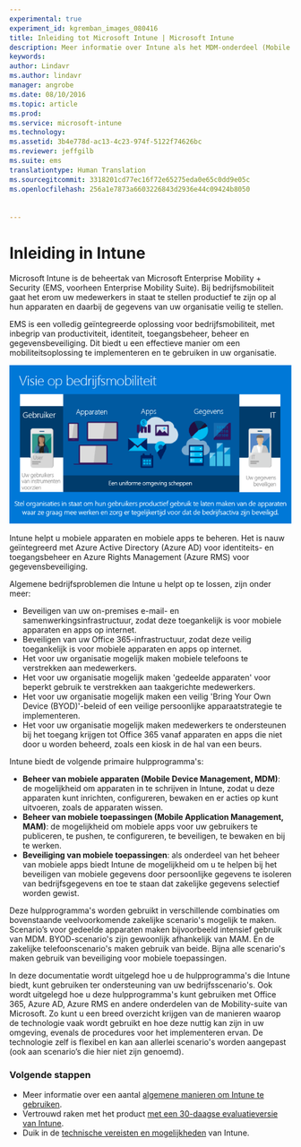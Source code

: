 ```yaml
---
experimental: true
experiment_id: kgremban_images_080416
title: Inleiding tot Microsoft Intune | Microsoft Intune
description: Meer informatie over Intune als het MDM-onderdeel (Mobile Device Management) van de oplossing Enterprise Mobility en Beveiliging.
keywords: 
author: Lindavr
ms.author: lindavr
manager: angrobe
ms.date: 08/10/2016
ms.topic: article
ms.prod: 
ms.service: microsoft-intune
ms.technology: 
ms.assetid: 3b4e778d-ac13-4c23-974f-5122f74626bc
ms.reviewer: jeffgilb
ms.suite: ems
translationtype: Human Translation
ms.sourcegitcommit: 3318201cd77ec16f72e65275eda0e65c0dd9e05c
ms.openlocfilehash: 256a1e7873a6603226843d2936e44c09424b8050


---
```


# Inleiding in Intune
Microsoft Intune is de beheertak van Microsoft Enterprise Mobility + Security (EMS, voorheen Enterprise Mobility Suite). Bij bedrijfsmobiliteit gaat het erom uw medewerkers in staat te stellen productief te zijn op al hun apparaten en daarbij de gegevens van uw organisatie veilig te stellen.  

EMS is een volledig geïntegreerde oplossing voor bedrijfsmobiliteit, met inbegrip van productiviteit, identiteit, toegangsbeheer, beheer en gegevensbeveiliging. Dit biedt u een effectieve manier om een mobiliteitsoplossing te implementeren en te gebruiken in uw organisatie.  

![Afbeelding van visie op bedrijfsmobiliteit](..\media\em-vision.png)

Intune helpt u mobiele apparaten en mobiele apps te beheren. Het is nauw geïntegreerd met Azure Active Directory (Azure AD) voor identiteits- en toegangsbeheer en Azure Rights Management (Azure RMS) voor gegevensbeveiliging.  

Algemene bedrijfsproblemen die Intune u helpt op te lossen, zijn onder meer:

* Beveiligen van uw on-premises e-mail- en samenwerkingsinfrastructuur, zodat deze toegankelijk is voor mobiele apparaten en apps op internet.
* Beveiligen van uw Office 365-infrastructuur, zodat deze veilig toegankelijk is voor mobiele apparaten en apps op internet.
* Het voor uw organisatie mogelijk maken mobiele telefoons te verstrekken aan medewerkers.
* Het voor uw organisatie mogelijk maken 'gedeelde apparaten' voor beperkt gebruik te verstrekken aan taakgerichte medewerkers.
* Het voor uw organisatie mogelijk maken een veilig 'Bring Your Own Device (BYOD)'-beleid of een veilige persoonlijke apparaatstrategie te implementeren.
* Het voor uw organisatie mogelijk maken medewerkers te ondersteunen bij het toegang krijgen tot Office 365 vanaf apparaten en apps die niet door u worden beheerd, zoals een kiosk in de hal van een beurs.

Intune biedt de volgende primaire hulpprogramma's:
* **Beheer van mobiele apparaten (Mobile Device Management, MDM)**: de mogelijkheid om apparaten in te schrijven in Intune, zodat u deze apparaten kunt inrichten, configureren, bewaken en er acties op kunt uitvoeren, zoals de apparaten wissen.
* **Beheer van mobiele toepassingen (Mobile Application Management, MAM)**: de mogelijkheid om mobiele apps voor uw gebruikers te publiceren, te pushen, te configureren, te beveiligen, te bewaken en bij te werken.
* **Beveiliging van mobiele toepassingen**: als onderdeel van het beheer van mobiele apps biedt Intune de mogelijkheid om u te helpen bij het beveiligen van mobiele gegevens door persoonlijke gegevens te isoleren van bedrijfsgegevens en toe te staan dat zakelijke gegevens selectief worden gewist.

Deze hulpprogramma's worden gebruikt in verschillende combinaties om bovenstaande veelvoorkomende zakelijke scenario's mogelijk te maken. Scenario’s voor gedeelde apparaten maken bijvoorbeeld intensief gebruik van MDM. BYOD-scenario's zijn gewoonlijk afhankelijk van MAM. En de zakelijke telefoonscenario's maken gebruik van beide. Bijna alle scenario's maken gebruik van beveiliging voor mobiele toepassingen.

In deze documentatie wordt uitgelegd hoe u de hulpprogramma's die Intune biedt, kunt gebruiken ter ondersteuning van uw bedrijfsscenario's.  Ook wordt uitgelegd hoe u deze hulpprogramma's kunt gebruiken met Office 365, Azure AD, Azure RMS en andere onderdelen van de Mobility-suite van Microsoft. Zo kunt u een breed overzicht krijgen van de manieren waarop de technologie vaak wordt gebruikt en hoe deze nuttig kan zijn in uw omgeving, evenals de procedures voor het implementeren ervan. De technologie zelf is flexibel en kan aan allerlei scenario's worden aangepast (ook aan scenario’s die hier niet zijn genoemd).

### Volgende stappen
* Meer informatie over een aantal [algemene manieren om Intune te gebruiken](common-ways-to-use-intune.md).
* Vertrouwd raken met het product [met een 30-daagse evaluatieversie van Intune](get-started-with-a-30-day-trial-of-microsoft-intune.md).
* Duik in de [technische vereisten en mogelijkheden](/intune/get-started/what-to-know-before-you-start-microsoft-intune) van Intune.



<!--HONumber=Oct16_HO2-->


